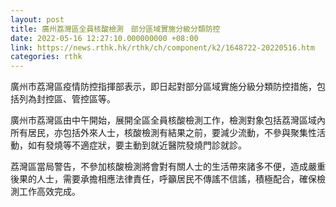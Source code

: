 ```yaml
---
layout: post
title: 廣州荔灣區全員核酸檢測　部分區域實施分級分類防控
date: 2022-05-16 12:27:10.000000000 +08:00
link: https://news.rthk.hk/rthk/ch/component/k2/1648722-20220516.htm
categories: rthk
---
```


廣州市荔灣區疫情防控指揮部表示，即日起對部分區域實施分級分類防控措施，包括列為封控區、管控區等。

廣州市荔灣區由中午開始，展開全區全員核酸檢測工作，檢測對象包括荔灣區域內所有居民，亦包括外來人士，核酸檢測有結果之前，要減少流動，不參與聚集性活動，如有發燒等不適症狀，要主動到就近醫院發燒門診就診。

荔灣區當局警告，不參加核酸檢測將會對有關人士的生活帶來諸多不便，造成嚴重後果的人士，需要承擔相應法律責任，呼籲居民不傳謠不信謠，積極配合，確保檢測工作高效完成。
